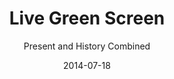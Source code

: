 ---
title: Live Green Screen
subtitle: Present and History Combined
layout: default
modal-id: 4
link-name: live-green-screen
date: 2014-07-18
video: false
img-ac: /live_green_screen/1.jpg
img: [/live_green_screen/2-565.jpg, /live_green_screen/3-727.jpg, /live_green_screen/4-511.jpg, /live_green_screen/5-511.jpg, /live_green_screen/6-727.jpg, /live_green_screen/7-669.jpg]
thumbnail: /live_green_screen/thumb.jpg
description: A project presented at Hansen House - Center for Design, Media and Technology in Jerusalem.<br/><br/>In this project I take the use of depth photography one step forward by combining a realtime stream of video with footage captured in the past from a similar point of view.<br/>Hansen House served as a leprosy asylum for more then a century, so I shot a scene of doctor and patient, in a restorated patient's room.<br/>This innovative photographical exploration blurs the distinction between the past and the present and leaves the visitor with a unique feeling of finding himslef transported into a past scene taking place in the same location.

---